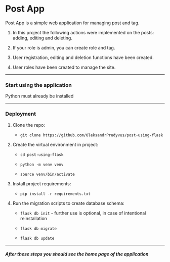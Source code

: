 # Post App

Post App is a simple web application for managing post and tag.
1. In this project the following actions were implemented on the posts: adding, editing and deleting.

2. If your role is admin, you can create role and tag.

3. User registration, editing and deletion functions have been created.

4. User roles have been created to manage the site.
***
### Start using the application

Python must already be installed
***
### Deployment

1. Clone the repo: 
   
   * `git clone https://github.com/OleksandrPrudyvus/post-using-flask`
    
2. Create the virtual environment in project:

   * `cd post-using-flask`

   * `python -m venv venv`
   
   * `source venv/bin/activate`
   
3. Install project requirements:

   * `pip install -r requirements.txt`

4. Run the migration scripts to create database schema:
       
   * `flask db init` - further use is optional, in case of intentional reinstallation
   
   * `flask db migrate`
     
   * `flask db update`
***
##### After these steps you should see the home page of the application


